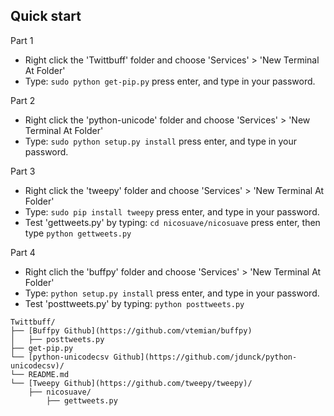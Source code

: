 ## Quick start

Part 1

- Right click the 'Twittbuff' folder and choose 'Services' > 'New Terminal At Folder'
- Type: `sudo python get-pip.py` press enter, and type in your password.

Part 2

- Right click the 'python-unicode' folder and choose 'Services' > 'New Terminal At Folder'
- Type: `sudo python setup.py install` press enter, and type in your password.

Part 3

- Right click the 'tweepy' folder and choose 'Services' > 'New Terminal At Folder'
- Type: `sudo pip install tweepy` press enter, and type in your password.
- Test 'gettweets.py' by typing: `cd nicosuave/nicosuave` press enter, then type `python gettweets.py`

Part 4 

- Right clich the 'buffpy' folder and choose 'Services' > 'New Terminal At Folder'
- Type: `python setup.py install` press enter, and type in your password.
- Test 'posttweets.py' by typing: `python posttweets.py`

```
Twittbuff/
├── [Buffpy Github](https://github.com/vtemian/buffpy)
│   ├── posttweets.py
├── get-pip.py
└── [python-unicodecsv Github](https://github.com/jdunck/python-unicodecsv)/
└── README.md
└── [Tweepy Github](https://github.com/tweepy/tweepy)/
	├── nicosuave/
		├── gettweets.py
```